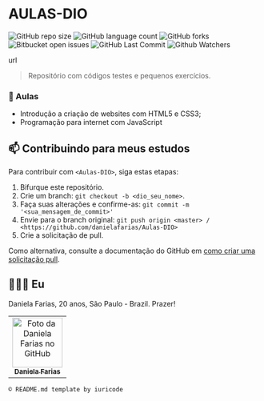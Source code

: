 # AULAS-DIO
![GitHub repo size](https://img.shields.io/github/repo-size/danielafarias/Aulas-DIO?style=for-the-badge)
![GitHub language count](https://img.shields.io/github/languages/count/danielafarias/Aulas-DIO?style=for-the-badge)
![GitHub forks](https://img.shields.io/chocolatey/dt/Aulas-DIO?style=for-the-badge)
![Bitbucket open issues](https://img.shields.io/bitbucket/issues/danielafarias/Aulas-DIO?style=for-the-badge)
![GitHub Last Commit](https://img.shields.io/github/last-commit/danielafarias/Aulas-DIO?style=for-the-badge)
![Github Watchers](https://img.shields.io/github/watchers/danielafarias/Aulas-DIO?style=for-the-badge)

url





> Repositório com códigos testes e pequenos exercícios.

### 🚀 Aulas


- Introdução a criação de websites com HTML5 e CSS3;
- Programação para internet com JavaScript


## 📫 Contribuindo para meus estudos

Para contribuir com `<Aulas-DIO>`, siga estas etapas:

1. Bifurque este repositório.
2. Crie um branch: `git checkout -b <dio_seu_nome>`.
3. Faça suas alterações e confirme-as: `git commit -m '<sua_mensagem_de_commit>'`
4. Envie para o branch original: `git push origin <master> / <https://github.com/danielafarias/Aulas-DIO>`
5. Crie a solicitação de pull.

Como alternativa, consulte a documentação do GitHub em [como criar uma solicitação pull](https://help.github.com/en/github/collaborating-with-issues-and-pull-requests/creating-a-pull-request).

## 👩🏻‍💻 Eu

Daniela Farias, 20 anos, São Paulo - Brazil. Prazer!

<table>
  <tr>
    <td align="center">
      <a href="#">
        <img src="https://avatars.githubusercontent.com/u/79869120?v=4" width="100px;" alt="Foto da Daniela Farias no GitHub"/><br>
        <sub>
          <b>Daniela Farias</b>
        </sub>
      </a>
    </td>
  </tr>
</table>

```
© README.md template by iuricode
```
